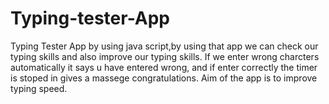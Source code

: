# Typing-tester-App
Typing Tester App by using java script,by using that app we can check our typing skills and also improve our typing skills.
If we enter wrong charcters automatically it says u have entered wrong, and if enter correctly the timer is stoped in gives a massege congratulations.
Aim of the app is to improve typing speed.
